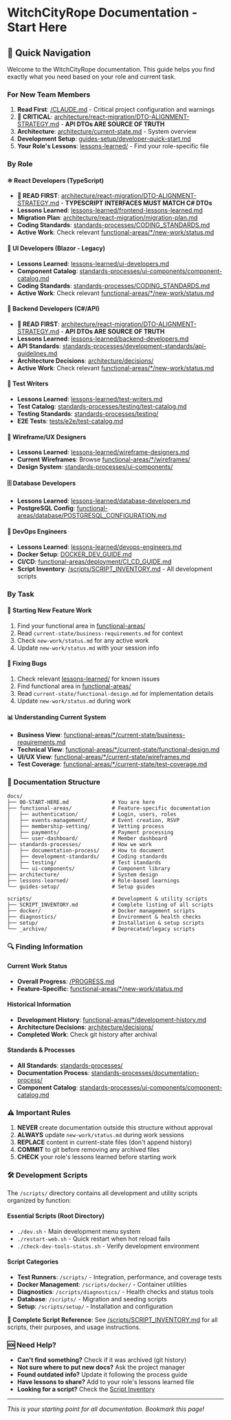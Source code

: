 # WitchCityRope Documentation - Start Here
<!-- Last Updated: 2025-08-04 -->
<!-- Version: 1.0 -->
<!-- Owner: Project Management Team -->
<!-- Status: Active -->

## 🚀 Quick Navigation

Welcome to the WitchCityRope documentation. This guide helps you find exactly what you need based on your role and current task.

### For New Team Members
1. **Read First**: [/CLAUDE.md](/CLAUDE.md) - Critical project configuration and warnings
2. **🚨 CRITICAL**: [architecture/react-migration/DTO-ALIGNMENT-STRATEGY.md](architecture/react-migration/DTO-ALIGNMENT-STRATEGY.md) - **API DTOs ARE SOURCE OF TRUTH**
3. **Architecture**: [architecture/current-state.md](architecture/current-state.md) - System overview
4. **Development Setup**: [guides-setup/developer-quick-start.md](guides-setup/developer-quick-start.md)
5. **Your Role's Lessons**: [lessons-learned/](lessons-learned/) - Find your role-specific file

### By Role

#### ⚛️ React Developers (TypeScript)
- **🚨 READ FIRST**: [architecture/react-migration/DTO-ALIGNMENT-STRATEGY.md](architecture/react-migration/DTO-ALIGNMENT-STRATEGY.md) - **TYPESCRIPT INTERFACES MUST MATCH C# DTOs**
- **Lessons Learned**: [lessons-learned/frontend-lessons-learned.md](lessons-learned/frontend-lessons-learned.md)
- **Migration Plan**: [architecture/react-migration/migration-plan.md](architecture/react-migration/migration-plan.md)
- **Coding Standards**: [standards-processes/CODING_STANDARDS.md](standards-processes/CODING_STANDARDS.md)
- **Active Work**: Check relevant [functional-areas/*/new-work/status.md](functional-areas/)

#### 🎨 UI Developers (Blazor - Legacy)
- **Lessons Learned**: [lessons-learned/ui-developers.md](lessons-learned/ui-developers.md)
- **Component Catalog**: [standards-processes/ui-components/component-catalog.md](standards-processes/ui-components/component-catalog.md)
- **Coding Standards**: [standards-processes/CODING_STANDARDS.md](standards-processes/CODING_STANDARDS.md)
- **Active Work**: Check relevant [functional-areas/*/new-work/status.md](functional-areas/)

#### 🔧 Backend Developers (C#/API)
- **🚨 READ FIRST**: [architecture/react-migration/DTO-ALIGNMENT-STRATEGY.md](architecture/react-migration/DTO-ALIGNMENT-STRATEGY.md) - **API DTOs ARE SOURCE OF TRUTH**
- **Lessons Learned**: [lessons-learned/backend-developers.md](lessons-learned/backend-developers.md)
- **API Standards**: [standards-processes/development-standards/api-guidelines.md](standards-processes/development-standards/api-guidelines.md)
- **Architecture Decisions**: [architecture/decisions/](architecture/decisions/)
- **Active Work**: Check relevant [functional-areas/*/new-work/status.md](functional-areas/)

#### 🧪 Test Writers
- **Lessons Learned**: [lessons-learned/test-writers.md](lessons-learned/test-writers.md)
- **Test Catalog**: [standards-processes/testing/test-catalog.md](standards-processes/testing/test-catalog.md)
- **Testing Standards**: [standards-processes/testing/](standards-processes/testing/)
- **E2E Tests**: [tests/e2e/test-catalog.md](/tests/e2e/test-catalog.md)

#### 🎯 Wireframe/UX Designers
- **Lessons Learned**: [lessons-learned/wireframe-designers.md](lessons-learned/wireframe-designers.md)
- **Current Wireframes**: Browse [functional-areas/*/wireframes/](functional-areas/)
- **Design System**: [standards-processes/ui-components/](standards-processes/ui-components/)

#### 🗄️ Database Developers
- **Lessons Learned**: [lessons-learned/database-developers.md](lessons-learned/database-developers.md)
- **PostgreSQL Config**: [functional-areas/database/POSTGRESQL_CONFIGURATION.md](functional-areas/database/POSTGRESQL_CONFIGURATION.md)


#### 🚀 DevOps Engineers
- **Lessons Learned**: [lessons-learned/devops-engineers.md](lessons-learned/devops-engineers.md)
- **Docker Setup**: [DOCKER_DEV_GUIDE.md](DOCKER_DEV_GUIDE.md)
- **CI/CD**: [functional-areas/deployment/CI_CD_GUIDE.md](functional-areas/deployment/CI_CD_GUIDE.md)
- **Script Inventory**: [/scripts/SCRIPT_INVENTORY.md](/scripts/SCRIPT_INVENTORY.md) - All development scripts

### By Task

#### 📝 Starting New Feature Work
1. Find your functional area in [functional-areas/](functional-areas/)
2. Read `current-state/business-requirements.md` for context
3. Check `new-work/status.md` for any active work
4. Update `new-work/status.md` with your session info

#### 🐛 Fixing Bugs
1. Check relevant [lessons-learned/](lessons-learned/) for known issues
2. Find functional area in [functional-areas/](functional-areas/)
3. Read `current-state/functional-design.md` for implementation details
4. Update `new-work/status.md` during work

#### 📊 Understanding Current System
- **Business View**: [functional-areas/*/current-state/business-requirements.md](functional-areas/)
- **Technical View**: [functional-areas/*/current-state/functional-design.md](functional-areas/)
- **UI/UX View**: [functional-areas/*/current-state/wireframes.md](functional-areas/)
- **Test Coverage**: [functional-areas/*/current-state/test-coverage.md](functional-areas/)

### 📂 Documentation Structure

```
docs/
├── 00-START-HERE.md              # You are here
├── functional-areas/             # Feature-specific documentation
│   ├── authentication/           # Login, users, roles
│   ├── events-management/        # Event creation, RSVP
│   ├── membership-vetting/       # Vetting process
│   ├── payments/                 # Payment processing
│   └── user-dashboard/           # Member dashboard
├── standards-processes/          # How we work
│   ├── documentation-process/    # How to document
│   ├── development-standards/    # Coding standards
│   ├── testing/                  # Test standards
│   └── ui-components/            # Component library
├── architecture/                 # System design
├── lessons-learned/              # Role-based learnings
└── guides-setup/                 # Setup guides

scripts/                          # Development & utility scripts
├── SCRIPT_INVENTORY.md           # Complete listing of all scripts
├── docker/                       # Docker management scripts
├── diagnostics/                  # Environment & health checks
├── setup/                        # Installation & setup scripts
└── _archive/                     # Deprecated/legacy scripts
```

### 🔍 Finding Information

#### Current Work Status
- **Overall Progress**: [/PROGRESS.md](/PROGRESS.md)
- **Feature-Specific**: [functional-areas/*/new-work/status.md](functional-areas/)

#### Historical Information
- **Development History**: [functional-areas/*/development-history.md](functional-areas/)
- **Architecture Decisions**: [architecture/decisions/](architecture/decisions/)
- **Completed Work**: Check git history after archival

#### Standards & Processes
- **All Standards**: [standards-processes/](standards-processes/)
- **Documentation Process**: [standards-processes/documentation-process/](standards-processes/documentation-process/)
- **Component Catalog**: [standards-processes/ui-components/component-catalog.md](standards-processes/ui-components/component-catalog.md)

### ⚠️ Important Rules

1. **NEVER** create documentation outside this structure without approval
2. **ALWAYS** update `new-work/status.md` during work sessions
3. **REPLACE** content in current-state files (don't append history)
4. **COMMIT** to git before removing any archived files
5. **CHECK** your role's lessons learned before starting work

### 🛠️ Development Scripts

The `/scripts/` directory contains all development and utility scripts organized by function:

#### Essential Scripts (Root Directory)
- `./dev.sh` - Main development menu system
- `./restart-web.sh` - Quick restart when hot reload fails
- `./check-dev-tools-status.sh` - Verify development environment

#### Script Categories
- **Test Runners**: `/scripts/` - Integration, performance, and coverage tests
- **Docker Management**: `/scripts/docker/` - Container utilities
- **Diagnostics**: `/scripts/diagnostics/` - Health checks and status tools
- **Database**: `/scripts/` - Migration and seeding scripts
- **Setup**: `/scripts/setup/` - Installation and configuration

**📍 Complete Script Reference**: See [/scripts/SCRIPT_INVENTORY.md](/scripts/SCRIPT_INVENTORY.md) for all scripts, their purposes, and usage instructions.

### 🆘 Need Help?

- **Can't find something?** Check if it was archived (git history)
- **Not sure where to put new docs?** Ask the project manager
- **Found outdated info?** Update it following the process guide
- **Have lessons to share?** Add to your role's lessons learned file
- **Looking for a script?** Check the [Script Inventory](/scripts/SCRIPT_INVENTORY.md)

---

*This is your starting point for all documentation. Bookmark this page!*